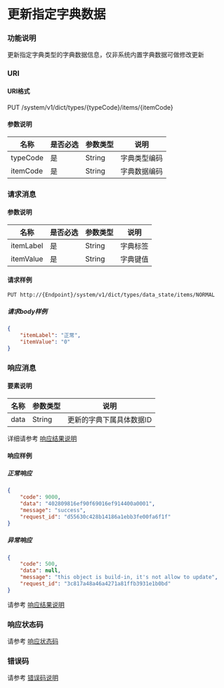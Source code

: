 # 更新指定字典数据

### 功能说明
更新指定字典类型的字典数据信息，仅非系统内置字典数据可做修改更新

### URI
#### URI格式  
PUT /system/v1/dict/types/{typeCode}/items/{itemCode}

#### 参数说明  
| 名称 | 是否必选 | 参数类型 | 说明 |
| --- | --- | --- | --- |
| typeCode | 是 | String | 字典类型编码 |
| itemCode | 是 | String | 字典数据编码 |

### 请求消息
#### 参数说明  
| 名称 | 是否必选 | 参数类型 | 说明 |
| --- | --- | --- | --- |
| itemLabel | 是 | String | 字典标签 |
| itemValue | 是 | String | 字典键值 |

#### 请求样例  
```
PUT http://{Endpoint}/system/v1/dict/types/data_state/items/NORMAL
```
##### 请求body样例
```json
{
	"itemLabel": "正常",
	"itemValue": "0"
}
```
### 响应消息
#### 要素说明
| 名称 | 参数类型 | 说明 |
| --- | --- | --- |
| data | String | 更新的字典下属具体数据ID |

详细请参考 [响应结果说明](../../../common/response/result.md#要素说明)  

#### 响应样例
##### 正常响应
```json
{
	"code": 9000,
	"data": "402809816ef90f69016ef914400a0001",
	"message": "success",
	"request_id": "d55630c428b14186a1ebb3fe00fa6f1f"
}
```
##### 异常响应
```json
{
	"code": 500,
	"data": null,
	"message": "this object is build-in, it's not allow to update",
	"request_id": "3c817a48a46a4271a81ffb3931e1b0bd"
}
```
请参考 [响应结果说明](../../../common/response/result.md#异常响应样例)

### 响应状态码
请参考 [响应状态码](../../../common/response/status.md)

### 错误码
请参考 [错误码说明](../../../common/errorCode/README.md)